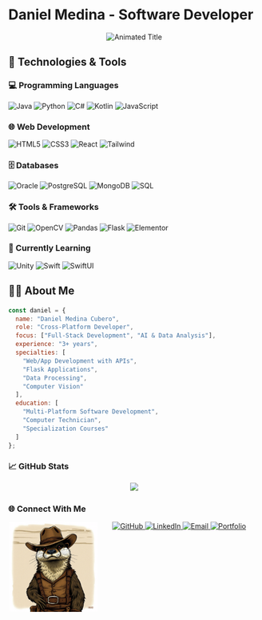 # Daniel Medina - Software Developer

<div align="center">
  <img src="https://readme-typing-svg.demolab.com?font=Fira+Code&weight=600&size=26&duration=4000&pause=1000&color=22D3EE&center=true&vCenter=true&width=435&lines=Full-Stack+Developer;AI+%26+Data+Enthusiast;Cross-Platform+Solutions;Continuous+Learner" alt="Animated Title" />
</div>

## 🚀 Technologies & Tools

### 💻 Programming Languages
<div>
  <img src="https://img.shields.io/badge/Java-ED8B00?style=for-the-badge&logo=openjdk&logoColor=white" alt="Java" />
  <img src="https://img.shields.io/badge/Python-3776AB?style=for-the-badge&logo=python&logoColor=white" alt="Python" />
  <img src="https://img.shields.io/badge/C%23-239120?style=for-the-badge&logo=c-sharp&logoColor=white" alt="C#" />
  <img src="https://img.shields.io/badge/Kotlin-0095D5?style=for-the-badge&logo=kotlin&logoColor=white" alt="Kotlin" />
  <img src="https://img.shields.io/badge/JavaScript-F7DF1E?style=for-the-badge&logo=javascript&logoColor=black" alt="JavaScript" />
</div>

### 🌐 Web Development
<div>
  <img src="https://img.shields.io/badge/HTML5-E34F26?style=for-the-badge&logo=html5&logoColor=white" alt="HTML5" />
  <img src="https://img.shields.io/badge/CSS3-1572B6?style=for-the-badge&logo=css3&logoColor=white" alt="CSS3" />
  <img src="https://img.shields.io/badge/React-20232A?style=for-the-badge&logo=react&logoColor=61DAFB" alt="React" />
  <img src="https://img.shields.io/badge/Tailwind_CSS-38B2AC?style=for-the-badge&logo=tailwind-css&logoColor=white" alt="Tailwind" />
</div>

### 🗄️ Databases
<div>
  <img src="https://img.shields.io/badge/Oracle-F80000?style=for-the-badge&logo=oracle&logoColor=white" alt="Oracle" />
  <img src="https://img.shields.io/badge/PostgreSQL-316192?style=for-the-badge&logo=postgresql&logoColor=white" alt="PostgreSQL" />
  <img src="https://img.shields.io/badge/MongoDB-4EA94B?style=for-the-badge&logo=mongodb&logoColor=white" alt="MongoDB" />
  <img src="https://img.shields.io/badge/SQL-4479A1?style=for-the-badge&logo=sqlite&logoColor=white" alt="SQL" />
</div>

### 🛠️ Tools & Frameworks
<div>
  <img src="https://img.shields.io/badge/Git-F05032?style=for-the-badge&logo=git&logoColor=white" alt="Git" />
  <img src="https://img.shields.io/badge/OpenCV-27338e?style=for-the-badge&logo=opencv&logoColor=white" alt="OpenCV" />
  <img src="https://img.shields.io/badge/Pandas-2C2D72?style=for-the-badge&logo=pandas&logoColor=white" alt="Pandas" />
  <img src="https://img.shields.io/badge/Flask-000000?style=for-the-badge&logo=flask&logoColor=white" alt="Flask" />
  <img src="https://img.shields.io/badge/Elementor-9146FF?style=for-the-badge&logo=elementor&logoColor=white" alt="Elementor" />
</div>

### 🌱 Currently Learning
<div>
  <img src="https://img.shields.io/badge/Unity-100000?style=for-the-badge&logo=unity&logoColor=white" alt="Unity" />
  <img src="https://img.shields.io/badge/Swift-FA7343?style=for-the-badge&logo=swift&logoColor=white" alt="Swift" />
  <img src="https://img.shields.io/badge/SwiftUI-00C7BE?style=for-the-badge&logo=swift&logoColor=white" alt="SwiftUI" />
</div>

## 👨‍💻 About Me

```javascript
const daniel = {
  name: "Daniel Medina Cubero",
  role: "Cross-Platform Developer",
  focus: ["Full-Stack Development", "AI & Data Analysis"],
  experience: "3+ years",
  specialties: [
    "Web/App Development with APIs",
    "Flask Applications",
    "Data Processing",
    "Computer Vision"
  ],
  education: [
    "Multi-Platform Software Development",
    "Computer Technician",
    "Specialization Courses"
  ]
};
```
### 📈 GitHub Stats
<div align="center">
  <img src="https://github-readme-stats.vercel.app/api?username=Danim299&theme=tokyonight&show_icons=true&hide_border=true&count_private=true" />
</div>

### 🌐 Connect With Me
<div>
<img align="left" height="180" src="https://github.com/Danim299/Danim299/blob/main/7609ba37-b1ef-41b0-baf1-df9e36f3c6e0.png?raw=true" />
<div align="center"> <a href="https://github.com/Danim299" target="_blank"> <img src="https://img.shields.io/badge/GitHub-100000?style=for-the-badge&logo=github&logoColor=white" alt="GitHub" /> </a> <a href="https://linkedin.com/in/danim299" target="_blank"> <img src="https://img.shields.io/badge/LinkedIn-0077B5?style=for-the-badge&logo=linkedin&logoColor=white" alt="LinkedIn" /> </a> <a href="mailto:dm46688@gmail.com"> <img src="https://img.shields.io/badge/Email-D14836?style=for-the-badge&logo=gmail&logoColor=white" alt="Email" /> </a> <a href="https://www.danielmed.dev" target="_blank"> <img src="https://img.shields.io/badge/Portfolio-FF5722?style=for-the-badge&logo=about.me&logoColor=white" alt="Portfolio" /></a> </div><div align="center" style="margin-top:30px">

</div>
